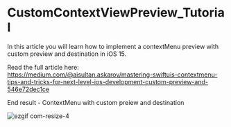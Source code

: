 # CustomContextViewPreview_Tutorial
In this article you will learn how to implement a contextMenu preview with custom preview and destination in iOS 15. 

Read the full article here: https://medium.com/@aisultan.askarov/mastering-swiftuis-contextmenu-tips-and-tricks-for-next-level-ios-development-custom-preview-and-546e72dec1ce

End result - ContextMenu with custom preiew and destination 


![ezgif com-resize-4](https://user-images.githubusercontent.com/36818367/224559128-95d3794e-eee6-4951-ba78-8d3c5739d46d.gif)
